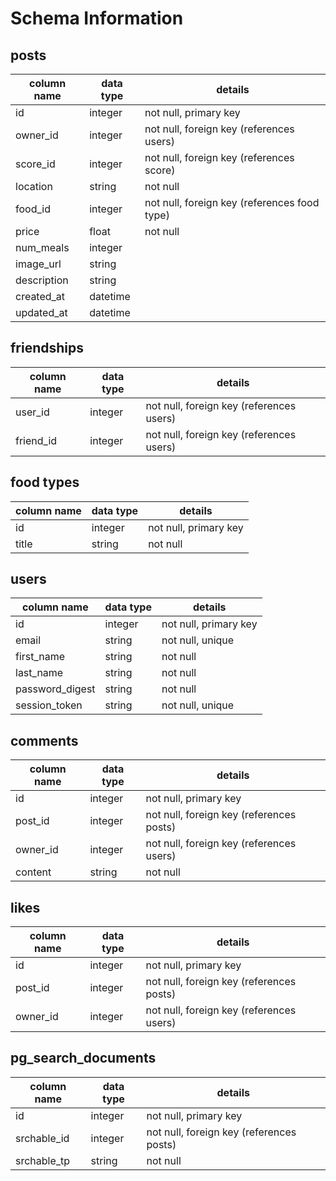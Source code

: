 # Schema Information

## posts
column name | data type | details
------------|-----------|-----------------------
id          | integer   | not null, primary key
owner_id    | integer   | not null, foreign key (references users)
score_id    | integer   | not null, foreign key (references score)
location    | string    | not null
food_id     | integer   | not null, foreign key (references food type)
price       | float     | not null
num_meals   | integer   |
image_url   | string    |
description | string    |
created_at  | datetime
updated_at  | datetime

## friendships
column name | data type | details
------------|-----------|-----------------------
user_id     | integer   | not null, foreign key (references users)
friend_id   | integer   | not null, foreign key (references users)

## food types
column name | data type | details
------------|-----------|-----------------------
id          | integer   | not null, primary key
title       | string    | not null

## users
column name     | data type | details
----------------|-----------|-----------------------
id              | integer   | not null, primary key
email           | string    | not null, unique
first_name      | string    | not null
last_name       | string    | not null
password_digest | string    | not null
session_token   | string    | not null, unique

## comments
column name | data type | details
------------|-----------|-----------------------
id          | integer   | not null, primary key
post_id     | integer   | not null, foreign key (references posts)
owner_id    | integer   | not null, foreign key (references users)
content     | string    | not null

## likes
column name | data type | details
------------|-----------|-----------------------
id          | integer   | not null, primary key
post_id     | integer   | not null, foreign key (references posts)
owner_id    | integer   | not null, foreign key (references users)

## pg_search_documents
column name | data type | details
------------|-----------|-----------------------
id          | integer   | not null, primary key
srchable_id | integer   | not null, foreign key (references posts)
srchable_tp | string    | not null

